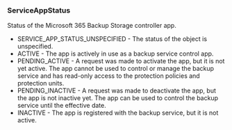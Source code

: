 ### ServiceAppStatus
Status of the Microsoft 365 Backup Storage controller app.

- SERVICE_APP_STATUS_UNSPECIFIED - The status of the object is unspecified.
- ACTIVE - The app is actively in use as a backup service control app.
- PENDING_ACTIVE - A request was made to activate the app, but it is not yet active.
The app cannot be used to control or manage the backup service and has
read-only access to the protection policies and protection units.
- PENDING_INACTIVE - A request was made to deactivate the app, but the app is not inactive yet.
The app can be used to control the backup service until the
effective date.
- INACTIVE - The app is registered with the backup service, but it is not active.
